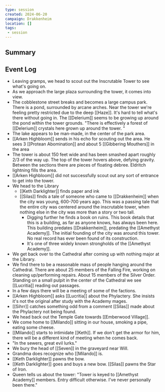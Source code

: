 ```yaml
---
type: session
created: 2024-06-20
campaign: Drakkenheim
location: []
tags:
 - session
---
```



## Summary

## Event Log

- Leaving gramps, we head to scout out the Inscrutable Tower to see what's going on.
- As we approach the large plaza surrounding the tower, it comes into view.
- The cobblestone street breaks and becomes a large campus park. There is a pond, surrounded by arcane arches. Near the tower we're feeling pretty restricted due to the deep [[Haze]]. It's hard to tell what's there without going in. The [[Delerium]] seems to be growing up around the pond within the tower grounds. "There is effectively a forest of [[Delerium]] crystals here grown up around the tower. "
- The lake appears to be man-made, in the center of the park area.
- [[Arken Highbloom]] sends in his echo for scouting out the area. He sees 3 [[Protean Abomination]] and about 5 [[Gibbering Mouthers]] in the area
- The tower is about 150 feet wide and has been smashed apart roughly 2/3 of the way up. The top of the tower hovers above, defying gravity. Between the sections there are pieces of floating debree. Eldritch lightning fills the area.
- [[Arken Highbloom]] did not successfully scout out any sort of entrance to get into the tower. 
- We head to the Library
	- [[Keth Darklighter]] finds paper and ink
	- [[Silas]] finds a tale of someone who came to [[Drakkenheim]] when the city was young, 600-700 years ago. This was a passing tale that the entire city was centered around the inscrutable tower, when nothing else in the city was more than a story or two tall.
		- Digging further he finds a book on ruins. This book details that this is a building, as far as anyone knows, has always been here. This building predates [[Drakkenheim]], predating the [[Amethyst Academy]]. The initial founding of the city was around this tower. No real record has ever been found of its construction.
		- It's one of three widely known strongholds of the [[Amethyst Academy]].
- We get back over to the Cathedral after coming up with nothing major at the Library.
- We find there to be a reasonable mass of people hanging around the Cathedral. There are about 25 members of the Falling Fire, working on cleaning up/performing repairs. About 15 members of the Silver Order. Standing on a small pulpit in the center of the Cathedral we see [[Lucritia]] reading out passages. 
- In a few days there will be a meeting of some of the factions.
- [[Arken Highbloom]] asks [[Lucritia]] about the Phylactery. She insists it's not the original after study with the Academy mages.
- [[Sihrr]] catches something odd from a comment [[Silas]] made about the Phylactery not being found.
- We head back out the Temple Gate towards [[Emberwood Village]].
- We come home to [[Milando]] sitting in our house, smoking a pipe, eating some cheese.
- [[Milando]] starts to intimidate [[Keth]]. If we don't get the armor for him, there will be a different kind of meeting when he comes back.
- "In the sewers, great evil lurks."
- We bury the head of [[Seven]] in the graveyard near Will.
- Grandma does recognize who [[Milando]] is.
- [[Keth Darklighter]] pawns the bow.
- [[Keth Darklighter]] goes and buys a new bow. [[Silas]] pawns the Star of Iron.
- Queen tells us about the tower: "Tower is keyed to [[Amethyst Academy]] members. Entry difficult otherwise. I've never personally been there."

